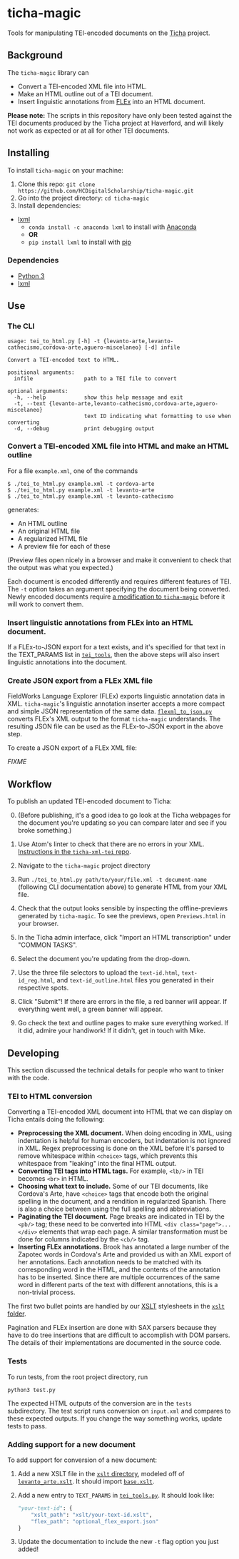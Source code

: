 # ticha-magic

Tools for manipulating TEI-encoded documents on the [Ticha](https://ticha.haverford.edu) project.

## Background

The `ticha-magic` library can
  - Convert a TEI-encoded XML file into HTML.
  - Make an HTML outline out of a TEI document.
  - Insert linguistic annotations from [FLEx](https://software.sil.org/fieldworks/) into an HTML document.

**Please note:** The scripts in this repository have only been tested against the TEI documents produced by the Ticha project at Haverford, and will likely not work as expected or at all for other TEI documents.

## Installing

To install `ticha-magic` on your machine:

1. Clone this repo: `git clone https://github.com/HCDigitalScholarship/ticha-magic.git`
2. Go into the project directory: `cd ticha-magic`
3. Install dependencies:
  * [lxml](https://lxml.de/)
    * `conda install -c anaconda lxml` to install with [Anaconda](https://anaconda.org/anaconda/lxml)
    * **OR**
    * `pip install lxml` to install with [pip](https://pypi.org/project/lxml/)

### Dependencies

* [Python 3](https://www.python.org/)
* [lxml](https://lxml.de/)

## Use

### The CLI

```
usage: tei_to_html.py [-h] -t {levanto-arte,levanto-cathecismo,cordova-arte,aguero-miscelaneo} [-d] infile

Convert a TEI-encoded text to HTML.

positional arguments:
  infile                path to a TEI file to convert

optional arguments:
  -h, --help            show this help message and exit
  -t, --text {levanto-arte,levanto-cathecismo,cordova-arte,aguero-miscelaneo}
                        text ID indicating what formatting to use when converting
  -d, --debug           print debugging output
```

### Convert a TEI-encoded XML file into HTML and make an HTML outline

For a file `example.xml`, one of the commands

```shell
$ ./tei_to_html.py example.xml -t cordova-arte
$ ./tei_to_html.py example.xml -t levanto-arte
$ ./tei_to_html.py example.xml -t levanto-cathecismo
```

generates:
* An HTML outline
* An original HTML file
* A regularized HTML file
* A preview file for each of these

(Preview files open nicely in a browser and make it convenient to check that the output was what you expected.)

Each document is encoded differently and requires different features of TEI. The `-t` option takes an argument specifying the document being converted. Newly encoded documents require [a modification to `ticha-magic`](https://github.com/HCDigitalScholarship/ticha-magic#adding-support-for-a-new-document) before it will work to convert them.

### Insert linguistic annotations from FLEx into an HTML document.

If a FLEx-to-JSON export for a text exists, and it's specified for that text in the TEXT_PARAMS list in [`tei_tools`](src/tei_tools.py), then the above steps will also insert linguistic annotations into the document.

### Create JSON export from a FLEx XML file

FieldWorks Language Explorer (FLEx) exports linguistic annotation data in XML. `ticha-magic`'s linguistic annotation inserter accepts a more compact and simple JSON representation of the same data. [`flexml_to_json.py`](src/flexml_to_json.py) converts FLEx's XML output to the format `ticha-magic` understands. The resulting JSON file can be used as the FLEx-to-JSON export in the above step.

To create a JSON export of a FLEx XML file:

*FIXME*


## Workflow

To publish an updated TEI-encoded document to Ticha:

0. (Before publishing, it's a good idea to go look at the Ticha webpages for the document you're updating so you can compare later and see if you broke something.)


1. Use Atom's linter to check that there are no errors in your XML. [Instructions in the `ticha-xml-tei` repo](https://github.com/HCDigitalScholarship/ticha-xml-tei#linting).
2. Navigate to the `ticha-magic` project directory
3. Run `./tei_to_html.py path/to/your/file.xml -t document-name` (following CLI documentation above) to generate HTML from your XML file.
4. Check that the output looks sensible by inspecting the offline-previews generated by `ticha-magic`. To see the previews, open `Previews.html` in your browser.
5. In the Ticha admin interface, click "Import an HTML transcription" under "COMMON TASKS".
6. Select the document you're updating from the drop-down.
7. Use the three file selectors to upload the `text-id.html`, `text-id_reg.html`, and `text-id_outline.html` files you generated in their respective spots.
8. Click "Submit"! If there are errors in the file, a red banner will appear. If everything went well, a green banner will appear.
9. Go check the text and outline pages to make sure everything worked. If it did, admire your handiwork! If it didn't, get in touch with Mike.


## Developing

This section discussed the technical details for people who want to tinker with the code.

### TEI to HTML conversion

Converting a TEI-encoded XML document into HTML that we can display on Ticha entails doing the following:

- **Preprocessing the XML document.** When doing encoding in XML, using indentation is helpful for human encoders, but indentation is not ignored in XML. Regex preprocessing is done on the XML before it's parsed to remove whitespace within `<choice>` tags, which prevents this whitespace from "leaking" into the final HTML output.
- **Converting TEI tags into HTML tags.** For example, `<lb/>` in TEI becomes `<br>` in HTML.
- **Choosing what text to include.** Some of our TEI documents, like Cordova's Arte, have `<choice>` tags that encode both the original spelling in the document, and a rendition in regularized Spanish. There is also a choice between using the full spelling and abbreviations.
- **Paginating the TEI document.** Page breaks are indicated in TEI by the `<pb/>` tag; these need to be converted into HTML `<div class="page">...</div>` elements that wrap each page. A similar transformation must be done for columns indicated by the `<cb/>` tag.
- **Inserting FLEx annotations.** Brook has annotated a large number of the Zapotec words in Cordova's Arte and provided us with an XML export of her annotations. Each annotation needs to be matched with its corresponding word in the HTML, and the contents of the annotation has to be inserted.  Since there are multiple occurrences of the same word in different parts of the text with different annotations, this is a non-trivial process.

The first two bullet points are handled by our [XSLT](https://en.wikipedia.org/wiki/XSLT) stylesheets in the [`xslt` folder](xslt/).

Pagination and FLEx insertion are done with SAX parsers because they have to do tree insertions that are difficult to accomplish with DOM parsers. The details of their implementations are documented in the source code.

### Tests

To run tests, from the root project directory, run

```shell
python3 test.py
```

The expected HTML outputs of the conversion are in the `tests` subdirectory. The test script runs conversion on `input.xml` and compares to these expected outputs. If you change the way something works, update tests to pass.

### Adding support for a new document

To add support for conversion of a new document:

1. Add a new XSLT file in the [`xslt` directory](xslt/), modeled off of [`levanto_arte.xslt`](xslt/levanto_arte.xslt). It should import [`base.xslt`](xslt/base.xslt).

2. Add a new entry to `TEXT_PARAMS` in [`tei_tools.py`](src/tei_tools.py). It should look like:

    ```python
    "your-text-id": {
        "xslt_path": "xslt/your-text-id.xslt",
        "flex_path": "optional_flex_export.json"
    }
    ```

3. Update the documentation to include the new `-t` flag option you just added!

